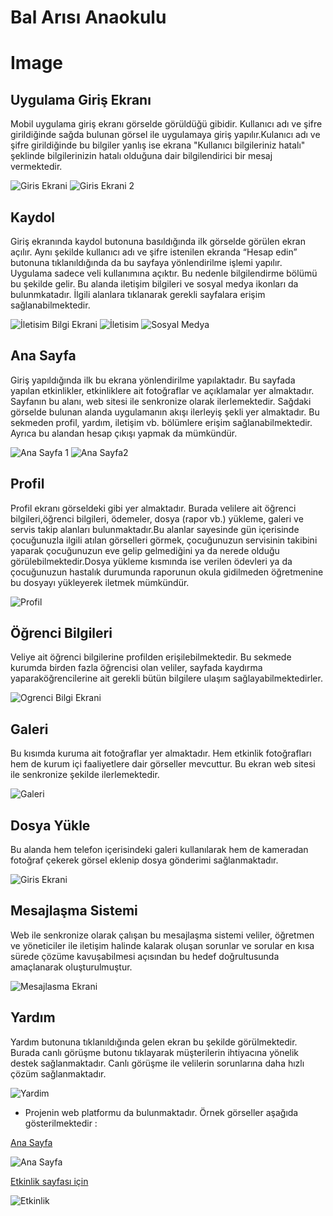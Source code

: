 # Bal Arısı Anaokulu

# Image

## Uygulama Giriş Ekranı
Mobil uygulama giriş ekranı görselde görüldüğü gibidir. Kullanıcı adı ve şifre girildiğinde sağda bulunan görsel ile uygulamaya giriş yapılır.Kulanıcı adı ve şifre girildiğinde bu bilgiler yanlış ise ekrana "Kullanıcı bilgileriniz hatalı" şeklinde bilgilerinizin hatalı olduğuna dair bilgilendirici bir mesaj vermektedir.

![Giris Ekrani](/images/Resim1.png)
![Giris Ekrani 2](/images/Resim2.png)





 
##	Kaydol
Giriş ekranında kaydol butonuna basıldığında ilk görselde görülen ekran  açılır. Aynı şekilde kullanıcı adı ve şifre istenilen ekranda “Hesap edin” butonuna tıklanıldığında da bu sayfaya yönlendirilme işlemi yapılır. Uygulama sadece veli kullanımına açıktır. Bu nedenle bilgilendirme bölümü bu şekilde gelir. Bu alanda iletişim bilgileri ve sosyal medya ikonları da bulunmkatadır. İlgili alanlara tıklanarak gerekli sayfalara erişim sağlanabilmektedir.

![İletisim Bilgi Ekrani](/images/Resim4.png)
![İletisim](/images/Resim6.png)
![Sosyal Medya](/images/Resim5.png)


                         
## Ana Sayfa
Giriş yapıldığında ilk bu ekrana yönlendirilme yapılaktadır. Bu sayfada yapılan etkinlikler, etkinliklere ait fotoğraflar ve açıklamalar yer almaktadır. Sayfanın bu alanı, web sitesi ile senkronize olarak ilerlemektedir. Sağdaki görselde bulunan alanda uygulamanın akışı ilerleyiş şekli yer almaktadır. Bu sekmeden profil, yardım, iletişim vb. bölümlere erişim sağlanabilmektedir. Ayrıca bu alandan  hesap çıkışı yapmak da mümkündür.

![Ana Sayfa 1](/images/Resim9.png)
![Ana Sayfa2](/images/Resim8.png)


  
## Profil
Profil ekranı görseldeki gibi yer almaktadır. Burada velilere ait öğrenci bilgileri,öğrenci bilgileri, ödemeler, dosya (rapor vb.) yükleme, galeri ve servis takip alanları bulunmaktadır.Bu alanlar sayesinde gün içerisinde çocuğunuzla ilgili atılan görselleri görmek, çocuğunuzun servisinin takibini yaparak çocuğunuzun eve gelip gelmediğini ya da nerede olduğu görülebilmektedir.Dosya yükleme kısmında ise verilen ödevleri ya da çocuğunuzun hastalık durumunda raporunun okula gidilmeden öğretmenine bu dosyayı yükleyerek iletmek mümkündür.

![Profil](/images/Resim10.png)

 
## Öğrenci Bilgileri
Veliye ait öğrenci bilgilerine profilden erişilebilmektedir. 
Bu sekmede kurumda birden fazla öğrencisi olan veliler, sayfada kaydırma yaparaköğrencilerine ait gerekli bütün bilgilere ulaşım sağlayabilmektedirler.

![Ogrenci Bilgi Ekrani](/images/Resim11.png)

 
##	Galeri
Bu kısımda kuruma ait fotoğraflar yer almaktadır. Hem etkinlik fotoğrafları hem de kurum içi faaliyetlere dair görseller mevcuttur. Bu ekran web sitesi ile senkronize şekilde ilerlemektedir.

![Galeri](/images/Resim13.png)


##	Dosya Yükle
Bu alanda hem telefon içerisindeki galeri kullanılarak hem de kameradan fotoğraf çekerek görsel eklenip dosya gönderimi sağlanmaktadır. 

![Giris Ekrani](/images/Resim12.png)

## Mesajlaşma Sistemi
Web ile senkronize olarak çalışan bu mesajlaşma sistemi veliler, öğretmen ve yöneticiler ile iletişim halinde kalarak oluşan sorunlar ve sorular  en kısa sürede çözüme kavuşabilmesi açısından bu hedef doğrultusunda amaçlanarak oluşturulmuştur.

![Mesajlasma Ekrani](/images/Resim15.png)
 
##	Yardım
Yardım butonuna tıklanıldığında gelen ekran bu şekilde görülmektedir. Burada canlı görüşme butonu tıklayarak  müşterilerin ihtiyacına yönelik destek sağlanmaktadır. Canlı görüşme ile velilerin sorunlarına daha hızlı çözüm sağlanmaktadır.

![Yardim](/images/Resim14.png)



* Projenin web platformu da bulunmaktadır. Örnek görseller aşağıda gösterilmektedir :

[Ana Sayfa ](https://www.balarısı.com)

![Ana Sayfa](/images/Resim16.png)

[Etkinlik sayfası için](https://www.balarısı.com/etkinlikler)

![Etkinlik](/images/Resim17.png)







